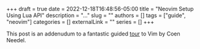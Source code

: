 +++ 
draft = true
date = 2022-12-18T16:48:56-05:00
title = "Neovim Setup Using Lua API"
description = "..."
slug = ""
authors = []
tags = ["guide", "neovim"]
categories = []
externalLink = ""
series = []
+++

This post is an addenudum to a fantastic guided [tour](https://coen.needell.org/post/neovim_for_data_science_1/) to Vim by Coen Needel.



